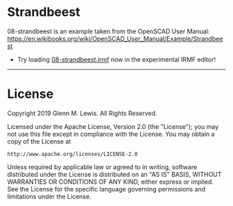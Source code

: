 # Strandbeest

08-strandbeest is an example taken from the OpenSCAD User Manual:
https://en.wikibooks.org/wiki/OpenSCAD_User_Manual/Example/Strandbeest

* Try loading [08-strandbeest.irmf](https://gmlewis.github.io/irmf-editor/?s=github.com/gmlewis/go-csg/blob/master/examples/08-strandbeest/08-strandbeest.irmf) now in the experimental IRMF editor!

---

# License

Copyright 2019 Glenn M. Lewis. All Rights Reserved.

Licensed under the Apache License, Version 2.0 (the "License");
you may not use this file except in compliance with the License.
You may obtain a copy of the License at

    http://www.apache.org/licenses/LICENSE-2.0

Unless required by applicable law or agreed to in writing, software
distributed under the License is distributed on an "AS IS" BASIS,
WITHOUT WARRANTIES OR CONDITIONS OF ANY KIND, either express or implied.
See the License for the specific language governing permissions and
limitations under the License.
